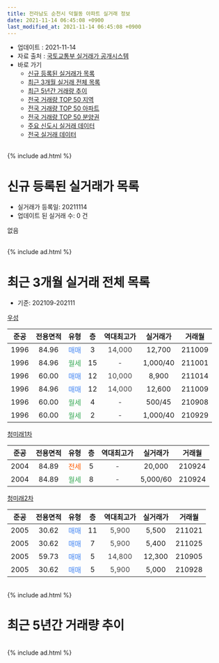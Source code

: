 ```yaml
---
title: 전라남도 순천시 덕월동 아파트 실거래 정보
date: 2021-11-14 06:45:08 +0900
last_modified_at: 2021-11-14 06:45:08 +0900
---
```


* 업데이트 : 2021-11-14
* 자료 출처 : [국토교통부 실거래가 공개시스템](http://rt.molit.go.kr)
* 바로 가기
    * [신규 등록된 실거래가 목록](#신규-등록된-실거래가-목록)
    * [최근 3개월 실거래 전체 목록](#최근-3개월-실거래-전체-목록)
    * [최근 5년간 거래량 추이](#최근-5년간-거래량-추이)
    * [전국 거래량 TOP 50 지역](https://inasie.github.io/apt-trade-info/최근-3개월-전국에서-가장-거래가-많이-발생한-지역)
    * [전국 거래량 TOP 50 아파트](https://inasie.github.io/apt-trade-info/최근-3개월-전국에서-가장-거래가-많이-발생한-아파트)
    * [전국 거래량 TOP 50 분양권](https://inasie.github.io/apt-trade-info/최근-3개월-전국에서-가장-거래가-많이-발생한-분양권)
    * [주요 신도시 실거래 데이터](https://inasie.github.io/apt-trade-info/주요-신도시)
    * [전국 실거래 데이터](https://inasie.github.io/apt-trade-info/전국)
<br>
{% include ad.html %}
<br>

# 신규 등록된 실거래가 목록
* 실거래가 등록일: 20211114
* 업데이트 된 실거래 수: 0 건

없음

<br>
{% include ad.html %}
<br>

# 최근 3개월 실거래 전체 목록
* 기준: 202109-202111


[우성](https://search.naver.com/search.naver?query=%EC%A0%84%EB%9D%BC%EB%82%A8%EB%8F%84+%EC%88%9C%EC%B2%9C%EC%8B%9C+%EB%8D%95%EC%9B%94%EB%8F%99+%EC%9A%B0%EC%84%B1)

|준공|전용면적|유형|층|역대최고가|실거래가|거래월|
|:---:|:---:|:---:|:---:|:---:|:---:|:---:|
|1996|84.96|<span style="color:#4285f3">매매</span>|3|<span style="color:#444444">14,000</span>|12,700|211009|
|1996|84.96|<span style="color:#34a853">월세</span>|15|<span style="color:#444444">-</span>|1,000/40|211001|
|1996|60.00|<span style="color:#4285f3">매매</span>|12|<span style="color:#444444">10,000</span>|8,900|211014|
|1996|84.96|<span style="color:#4285f3">매매</span>|12|<span style="color:#444444">14,000</span>|12,600|211009|
|1996|60.00|<span style="color:#34a853">월세</span>|4|<span style="color:#444444">-</span>|500/45|210908|
|1996|60.00|<span style="color:#34a853">월세</span>|2|<span style="color:#444444">-</span>|1,000/40|210929|

[청미래1차](https://search.naver.com/search.naver?query=%EC%A0%84%EB%9D%BC%EB%82%A8%EB%8F%84+%EC%88%9C%EC%B2%9C%EC%8B%9C+%EB%8D%95%EC%9B%94%EB%8F%99+%EC%B2%AD%EB%AF%B8%EB%9E%981%EC%B0%A8)

|준공|전용면적|유형|층|역대최고가|실거래가|거래월|
|:---:|:---:|:---:|:---:|:---:|:---:|:---:|
|2004|84.89|<span style="color:#ff5a00">전세</span>|5|<span style="color:#444444">-</span>|20,000|210924|
|2004|84.89|<span style="color:#34a853">월세</span>|8|<span style="color:#444444">-</span>|5,000/60|210924|

[청미래2차](https://search.naver.com/search.naver?query=%EC%A0%84%EB%9D%BC%EB%82%A8%EB%8F%84+%EC%88%9C%EC%B2%9C%EC%8B%9C+%EB%8D%95%EC%9B%94%EB%8F%99+%EC%B2%AD%EB%AF%B8%EB%9E%982%EC%B0%A8)

|준공|전용면적|유형|층|역대최고가|실거래가|거래월|
|:---:|:---:|:---:|:---:|:---:|:---:|:---:|
|2005|30.62|<span style="color:#4285f3">매매</span>|11|<span style="color:#444444">5,900</span>|5,500|211021|
|2005|30.62|<span style="color:#4285f3">매매</span>|7|<span style="color:#444444">5,900</span>|5,400|211025|
|2005|59.73|<span style="color:#4285f3">매매</span>|5|<span style="color:#444444">14,800</span>|12,300|210905|
|2005|30.62|<span style="color:#4285f3">매매</span>|5|<span style="color:#444444">5,900</span>|5,000|210928|


<br>
{% include ad.html %}
<br>

# 최근 5년간 거래량 추이


<div style="width:100%;">
    <canvas id="deal_progress" height="200"></canvas>
</div>

<script>
new Chart(document.getElementById("deal_progress"), {
    type: 'line',
    data: {
        labels: ['201611','201612','201701','201702','201703','201704','201705','201706','201707','201708','201709','201710','201711','201712','201801','201802','201803','201804','201805','201806','201807','201808','201809','201810','201811','201812','201901','201902','201903','201904','201905','201906','201907','201908','201909','201910','201911','201912','202001','202002','202003','202004','202005','202006','202007','202008','202009','202010','202011','202012','202101','202102','202103','202104','202105','202106','202107','202108','202109','202110','202111'],
        datasets: [{
            label: '매매',
            pointRadius: 1,
            data: [8, 5, 12, 8, 8, 8, 7, 7, 8, 8, 10, 4, 4, 5, 10, 4, 13, 8, 9, 4, 7, 13, 6, 7, 1, 6, 10, 6, 9, 4, 5, 3, 6, 6, 6, 7, 6, 4, 6, 9, 6, 4, 9, 9, 9, 6, 7, 6, 9, 11, 4, 5, 5, 19, 7, 10, 7, 5, 2, 5, 0],
            borderColor: "rgba(255, 201, 14, 1)",
            backgroundColor: "rgba(255, 201, 14, 0.5)",
            fill: false,
            lineTension: 0
        },{
            label: '전월세',
            pointRadius: 1,
            data: [1, 1, 0, 2, 3, 0, 3, 0, 3, 1, 0, 1, 1, 3, 1, 2, 0, 4, 2, 3, 2, 3, 2, 2, 3, 2, 2, 0, 0, 2, 3, 4, 2, 2, 0, 0, 1, 0, 2, 4, 1, 1, 0, 0, 2, 0, 1, 2, 2, 0, 1, 5, 1, 0, 9, 1, 3, 1, 4, 1, 0],
            borderColor: "rgba(0, 141, 185, 1)",
            backgroundColor: "rgba(0, 141, 185, 0.5)",
            fill: false,
            lineTension: 0
        }
        ]
    },
    options: {
        responsive: true,
        title: {
            display: false
        },
        tooltips: {
            mode: 'index',
            intersect: false
        },
        hover: {
            mode: 'nearest',
            intersect: true
        },
        scales: {
            xAxes: [{
                display: true,
                scaleLabel: {
                    display: true,
                    labelString: '년/월'
                }
            }],
            yAxes: [{
                display: true,
                ticks: {
                    suggestedMin: 0,
                },
                scaleLabel: {
                    display: true,
                    labelString: '실거래 수'
                }
            }]
        }
    }
});

</script>


<br>
{% include ad.html %}
<br>

